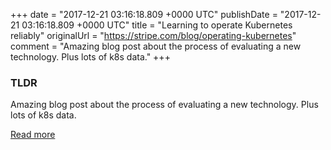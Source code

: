 +++
date = "2017-12-21 03:16:18.809 +0000 UTC"
publishDate = "2017-12-21 03:16:18.809 +0000 UTC"
title = "Learning to operate Kubernetes reliably"
originalUrl = "https://stripe.com/blog/operating-kubernetes"
comment = "Amazing blog post about the process of evaluating a new technology. Plus lots of k8s data."
+++

### TLDR

Amazing blog post about the process of evaluating a new technology. Plus lots of k8s data.

[Read more](https://stripe.com/blog/operating-kubernetes)
